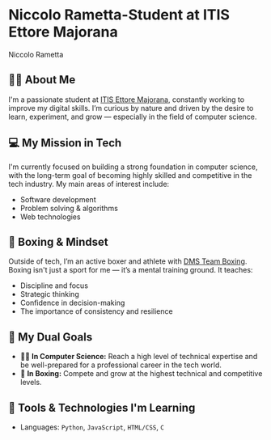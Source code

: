 # Niccolo Rametta-Student at ITIS Ettore Majorana

Niccolo Rametta

## 🧑‍💻 About Me
I'm a passionate student at [ITIS Ettore Majorana](https://www.itismajo.it/SitePages/Homepage.aspx), constantly working to improve my digital skills. I’m curious by nature and driven by the desire to learn, experiment, and grow — especially in the field of computer science.

## 💻 My Mission in Tech
I'm currently focused on building a strong foundation in computer science, with the long-term goal of becoming highly skilled and competitive in the tech industry. My main areas of interest include:
- Software development
- Problem solving & algorithms
- Web technologies

## 🥊 Boxing & Mindset
Outside of tech, I’m an active boxer and athlete with [DMS Team Boxing](https://dmsteamboxing.com/). Boxing isn't just a sport for me — it’s a mental training ground. It teaches:
- Discipline and focus
- Strategic thinking
- Confidence in decision-making
- The importance of consistency and resilience

## 🏁 My Dual Goals
- 👨‍💻 **In Computer Science:** Reach a high level of technical expertise and be well-prepared for a professional career in the tech world.
- 🥇 **In Boxing:** Compete and grow at the highest technical and competitive levels.

## 🔧 Tools & Technologies I'm Learning
- Languages: `Python`, `JavaScript`, `HTML/CSS`, `C`
